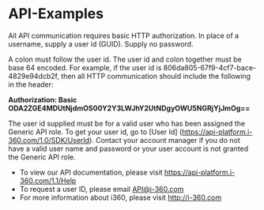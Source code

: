 API-Examples
============
All API communication requires basic HTTP authorization. In place of a username, supply a user id (GUID). Supply no password.

A colon must follow the user id. The user id and colon together must be base 64 encoded. For example, if the user id is 806da805-67f9-4cf7-bace-4829e94dcb2f, then all HTTP communication should include the following in the header:

**Authorization: Basic ODA2ZGE4MDUtNjdmOS00Y2Y3LWJhY2UtNDgyOWU5NGRjYjJmOg==**

The user id supplied must be for a valid user who has been assigned the Generic API role. To get your user id, go to [User Id] (https://api-platform.i-360.com/1.0/SDK/UserId). Contact your account manager if you do not have a valid user name and password or your user account is not granted the Generic API role.

* To view our API documentation, please visit https://api-platform.i-360.com/1.1/Help
* To request a user ID, please email API@i-360.com
* For more information about i360, please visit http://i-360.com

